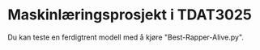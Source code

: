 # Maskinlæringsprosjekt i TDAT3025

Du kan teste en ferdigtrent modell med å kjøre "Best-Rapper-Alive.py".
